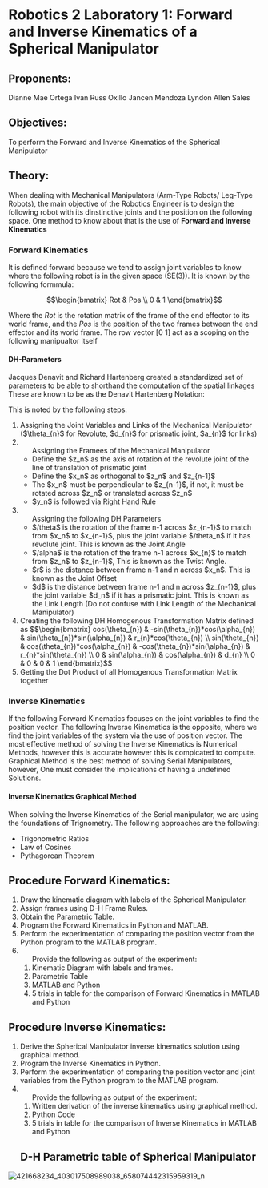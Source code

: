 # Robotics 2 Laboratory 1: Forward and Inverse Kinematics of a Spherical Manipulator
## Proponents:

 Dianne Mae Ortega
 Ivan Russ Oxillo
 Jancen Mendoza
 Lyndon Allen Sales

 ## Objectives:
   To perform the Forward and Inverse Kinematics of the Spherical Manipulator

## Theory:
  When dealing with Mechanical Manipulators (Arm-Type Robots/ Leg-Type Robots), the main objective of the Robotics Engineer is to 
  design the following robot with its dinstinctive joints and the position on the following space. One method to know about that is
  the use of **Forward and Inverse Kinematics**
### Forward Kinematics
  It is defined forward because we tend to assign joint variables to know where the following robot is in the given space (SE(3)). It is
  known by the following formmula:

  $$\begin{bmatrix}
  Rot & Pos \\
  0 & 1
  \end{bmatrix}$$

  Where the $Rot$ is the rotation matrix of the frame of the end effector to its world frame, and the $Pos$ is the position of the two frames
  between the end effector and its world frame. The row vector [0  1] act as a scoping on the following manipualtor itself

#### DH-Parameters
  Jacques Denavit and Richard Hartenberg created a standardized set of parameters to be able to shorthand the computation of the spatial linkages
  These are known to be as the Denavit Hartenberg Notation:

  This is noted by the following steps:
 <ol>
  <li>Assigning the Joint Variables and Links of the Mechanical Manipulator ($\theta_{n}$ for Revolute, $d_{n}$ for prismatic joint, $a_{n}$ for links)</li>
   <li><ul>Assigning the Framees of the Mechanical Manipulator
       <li>Define the $z_n$ as the axis of rotation of the revolute joint of the line of translation of prismatic joint</li>
       <li>Define the $x_n$ as orthogonal to $z_n$ and $z_{n-1}$</li>
       <li>The $x_n$ must be perpendicular to $z_{n-1}$, if not, it must be rotated across $z_n$ or translated across $z_n$</li>
       <li>$y_n$ is followed via Right Hand Rule </li>
   </ul></li>
   <li><ul> Assigning the following DH Parameters 
     <li>$/theta$ is the rotation of the frame n-1 across $z_{n-1}$ to match from $x_n$ to $x_{n-1}$, plus the joint variable $/theta_n$ if it has revolute joint. This is known as the Joint Angle</li>
     <li>$/alpha$ is the rotation of the frame n-1 across $x_{n}$ to match from $z_n$ to $z_{n-1}$, This is known as the Twist Angle.</li>
     <li>$r$ is the distance between frame n-1 and n across $x_n$. This is known as the Joint Offset </li>
     <li>$d$ is the distance between frame n-1 and n across $z_{n-1}$, plus the joint variable $d_n$ if it has a prismatic joint. This is known as the Link Length (Do not confuse with Link Length of the Mechanical Manipulator)</li>
   </ul></li>
   <li> Creating the following DH Homogenous Transformation Matrix defined as 
   $$\begin{bmatrix}
   cos(\theta_{n}) & -sin(\theta_{n})*cos(\alpha_{n}) & sin(\theta_{n})*sin(\alpha_{n}) & r_{n}*cos(\theta_{n}) \\
   sin(\theta_{n}) & cos(\theta_{n})*cos(\alpha_{n}) & -cos(\theta_{n})*sin(\alpha_{n}) & r_{n}*sin(\theta_{n}) \\
   0 & sin(\alpha_{n}) & cos(\alpha_{n}) & d_{n} \\
   0 & 0 & 0 & 1
   \end{bmatrix}$$
   </li>
   <li> Getting the Dot Product of all Homogenous Transformation Matrix together </li>
</ol>

### Inverse Kinematics
 If the following Forward Kinematics focuses on the joint variables to find the position vector. The following Inverse Kinematics is the opposite, where we find the joint variables of the system via the use of position vector.
 The most effective method of solving the Inverse Kinematics is Numerical Methods, however this is accurate however this is compicated to compute. Graphical Method is the best method of solving Serial Manipulators, however, One must consider the implications of having
 a undefined Solutions. 
#### Inverse Kinematics Graphical Method
 When solving the Inverse Kinematics of the Serial manipulator, we are using the foundations of Trignometry. The following approaches are the following:
 <ul>
  <li>Trigonometric Ratios</li>
  <li>Law of Cosines</li>
  <li>Pythagorean Theorem</li>
 </ul>

## Procedure Forward Kinematics:
 <ol>
 <li>Draw the kinematic diagram with labels of the Spherical Manipulator.	</li>
 <li>Assign frames using D-H Frame Rules.</li>
 <li>Obtain the Parametric Table.</li>
 <li>Program the Forward Kinematics in Python and MATLAB.</li>
 <li>Perform the experimentation of comparing the position vector from the Python program to the MATLAB program.</li>
 <li><ol>Provide the following as output of the experiment:
 <li>Kinematic Diagram with labels and frames.</li>
 <li>Parametric Table</li>
 <li>MATLAB and Python</li>
 <li>5 trials in table for the comparison of Forward Kinematics in MATLAB and Python</li>
 </ol></li>
 </ol>

## Procedure Inverse Kinematics:
<ol>
<li>Derive the Spherical Manipulator inverse kinematics solution using graphical method.</li>
<li>Program the Inverse Kinematics in Python.</li>
<li>Perform the experimentation of comparing the position vector and joint variables from the Python program to the MATLAB program.</li>
<li><ol>Provide the following as output of the experiment:
<li>Written derivation of the inverse kinematics using graphical method.</li>
<li>Python Code</li>
<li>5 trials in table for the comparison of Inverse Kinematics in MATLAB and Python</li>
</ol></li>

## D-H Parametric table of Spherical Manipulator
</ol>

![421668234_403017508989038_658074442315959319_n](https://github.com/leandawnleandawn/Robotics2_FK-IK_Group12_Spherical_2024/assets/157699815/008f5e5c-eb10-42e5-ae67-f461739e19a0)

 
</ol>
 

